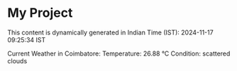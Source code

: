 # My Project

This content is dynamically generated in Indian Time (IST): 2024-11-17 09:25:34 IST


Current Weather in Coimbatore:
Temperature: 26.88 °C
Condition: scattered clouds
